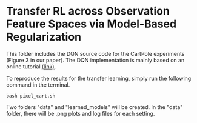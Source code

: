 # Transfer RL across Observation Feature Spaces via Model-Based Regularization



This folder includes the DQN source code for the CartPole experiments (Figure 3 in our paper). The DQN implementation is mainly based on an online tutorial [(link)](https://pytorch.org/tutorials/intermediate/reinforcement_q_learning.html).



To reproduce the results for the transfer learning, simply run the following command in the terminal.

```
bash pixel_cart.sh
```

Two folders "data" and "learned_models" will be created. In the "data" folder, there will be .png plots and log files for each setting. 

